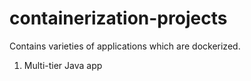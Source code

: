 # containerization-projects
Contains varieties of applications which are dockerized.

1. Multi-tier Java app
